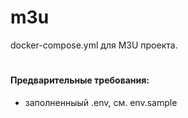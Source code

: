 # m3u
docker-compose.yml для M3U проекта.
#
#### Предварительные требования:
- заполненныый .env, см. env.sample
